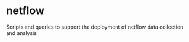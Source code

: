 netflow
=======

Scripts and queries to support the deployment of netflow data collection and analysis
